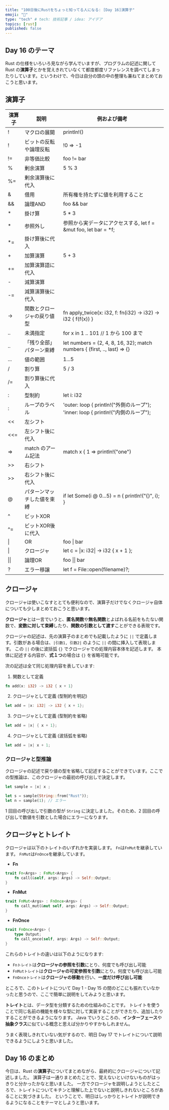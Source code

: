 ```yaml
---
title: "100日後にRustをちょっと知ってる人になる: [Day 16]演算子"
emoji: "🦀"
type: "tech" # tech: 技術記事 / idea: アイデア
topics: [rust]
published: false
---
```

## Day 16 のテーマ

Rust の仕様をいろいろ見ながら学んでいますが、プログラムの記述に関して Rust の**演算子**とかを覚えきれていなくて都度都度リファレンスを調べてしまったりしています。というわけで、今日は自分の頭の中の整理も兼ねてまとめておこうと思います。

## 演算子

|演算子|説明|例および備考|
|-----|---|--|
|!|マクロの展開|println!()|
|!|ビットの反転や論理反転|!0 => -1|
|!=|非等価比較|foo != bar|
|%|剰余演算|5 % 3|
|%=|剰余演算後に代入||
|&|借用|所有権を持たずに値を利用すること|
|&&|論理AND|foo && bar|
|*|掛け算|5 * 3|
|*|参照外し|参照から実データにアクセスする, let f = &mut foo, let bar = *f;|
|*=|掛け算後に代入||
|+|加算演算|5 + 3|
|+=|加算演算語に代入||
|-|減算演算||
|-=|減算演算後に代入||
|->|関数とクロージャの戻り値型|fn apply_twice(x: i32, f: fn(i32) -> i32) -> i32 { f(f(x)) }|
|..|未満指定|for x in 1 .. 101 // 1 から 100 まで|
|..|「残り全部」パターン束縛|let numbers = (2, 4, 8, 16, 32); match numbers { (first, .., last) => {}|
|...|値の範囲|1...5|
|/|割り算|5 / 3|
|/=|割り算後に代入||
|:|型制約|let i: i32|
|:|ループのラベル|'outer: loop { println!("外側のループ"); 'inner: loop { println!("内側のループ");|
|<<|左シフト||
|<<=|左シフト後に代入||
|=>|match のアーム記法|match x { 1 => println!("one")|
|>>|右シフト||
|>>|右シフト後に代入||
|@|パターンマッチした値を束縛| if let Some(i @ 0...5) = n { println!("{}", i); }|
|^|ビットXOR||
|^=|ビットXOR後に代入||
|\||OR|foo \| bar|
|\||クロージャ|let c = \|x: i32\| -> i32 { x + 1 };|
|\|\||論理OR|foo \|\| bar|
|?|エラー移譲|let f = File::open(filename)?;|

## クロージャ

クロージャは使いこなすととても便利なので、演算子だけでなくクロージャ自体についても少しまとめておこうと思います。

**クロージャ**とは一言でいうと、**匿名関数**や**無名関数**とよばれる名前をもたない関数で、**変数に対して束縛**したり、**関数の引数として渡す**ことができる表現です。

クロージャの記述は、先の演算子のまとめでも記載したように `||` で定義します。引数がある場合は、`|引数1, 引数2|` のように `||` の間に挿入して表現します。
この `||` の後に波括弧 `{}` でクロージャでの処理内容本体を記述します。
本体に記述する内容が、**式１つ**の場合は `{}` を省略可能です。

次の記述は全て同じ処理内容を表しています:

1. 関数として定義

```rust
fn add(x: i32) -> i32 { x + 1}
```

2. クロージャとして定義 (型制約を明記)

```rust
let add = |x: i32| -> i32 { x + 1};
```

3. クロージャとして定義 (型制約を省略)

```rust
let add = |x| { x + 1};
```

4. クロージャとして定義 (波括弧を省略)

```rust
let add = |x| x + 1;
```

### クロージャと型推論

クロージャの記述で戻り値の型を省略して記述することができています。ここでの型推論は、このクロージャの最初の呼び出しで決定します。

```rust
let sample = |x| x ;

let s = sample(String::from("Rust"));
let n = sample(1); // エラー
```

1 回目の呼び出しで引数の型が `String` に決定しました。そのため、2 回目の呼び出しで数値を引数とした場合にエラーになります。

## クロージャとトレイト

クロージャは以下のトレイトのいずれかを実装します。
`Fn`は`FnMut`を継承しています。
`FnMut`は`FnOnce`を継承しています。

- **Fn**

```rust
trait Fn<Args> : FnMut<Args> {
    fn call(&self, args: Args) -> Self::Output;
}
```

- **FnMut**

```rust
trait FnMut<Args> : FnOnce<Args> {
    fn call_mut(&mut self, args: Args) -> Self::Output;
}
```

- **FnOnce**

```rust
trait FnOnce<Args> {
    type Output;
    fn call_once(self, args: Args) -> Self::Output;
}
```

これらのトレイトの違いは以下のようになります:

- `Fnトレイト`は**クロージャの参照を引数**にとり、何度でも呼び出し可能
- `FnMutトレイト`は**クロージャの可変参照を引数**にとり。何度でも呼び出し可能
- `FnOnceトレイト`は**クロージャの移動**を行い、**一度だけ呼び出し可能**

ところで、このトレイトについて Day 1 - Day 15 の間のどこにも振れていなかったと思うので、ここで簡単に説明をしてみようと思います。

**トレイト**とは、データ型を分類するための仕組みのことです。
トレイトを使うことで同じ名前の機能を様々な型に対して実装することができたり、追加したりすることができるようになります。
Java でいうところの、**インターフェース**や**抽象クラス**に似ている概念と思えば分かりやすかもしれません。

うまく表現しきれていない気がするので、明日 Day 17 でトレイトについて説明できるようにしようと思いました。

## Day 16 のまとめ

今日は、Rust の**演算子**についてまとめながら、最終的にクロージャについて記述しました。
演算子は一通りまとめたことで、覚えないといけないものがはっきりと分かったかなと思いました。
一方でクロージャを説明しようとしたところで、トレイトについてキチンと理解した上でないと説明しきれないところがあることに気づきました。
ということで、明日はしっかりとトレイトが説明できるようになることをテーマとしようと思います。
